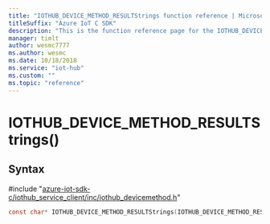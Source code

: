 ```yaml
---                             
title: "IOTHUB_DEVICE_METHOD_RESULTStrings function reference | Microsoft Docs" 
titleSuffix: "Azure IoT C SDK"            
description: "This is the function reference page for the IOTHUB_DEVICE_METHOD_RESULTStrings() function in the Azure IoT C SDK. This SDK is used with Azure IoT Hub and Azure IoT Hub Device Provisioning Service"            
manager: timlt                 
author: wesmc7777              
ms.author: wesmc               
ms.date: 10/18/2018                    
ms.service: "iot-hub"             
ms.custom: ""                
ms.topic: "reference"        
---                            
```


# IOTHUB_DEVICE_METHOD_RESULTStrings()

## Syntax

\#include "[azure-iot-sdk-c/iothub_service_client/inc/iothub_devicemethod.h](../iothub-devicemethod-h.md)"  
```C
const char* IOTHUB_DEVICE_METHOD_RESULTStrings(IOTHUB_DEVICE_METHOD_RESULT  value);
```

